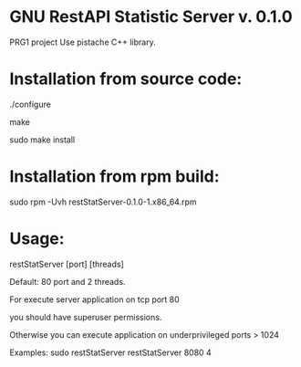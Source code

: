 # GNU RestAPI Statistic Server v. 0.1.0
PRG1 project
Use pistache C++ library.

# Installation from source code:
./configure

make

sudo make install

# Installation from rpm build:
sudo rpm -Uvh restStatServer-0.1.0-1.x86_64.rpm

# Usage: 
restStatServer [port] [threads]

Default: 80 port and 2 threads.

For execute server application on tcp port 80

you should have superuser permissions.

Otherwise you can execute application on underprivileged ports > 1024

Examples:
       sudo restStatServer
       restStatServer 8080 4
